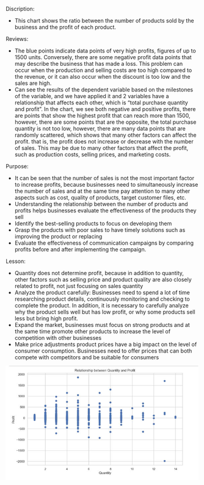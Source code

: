 Discription: 
- This chart shows the ratio between the number of products sold by the business and the profit of each product.

Reviews: 
- The blue points indicate data points of very high profits, figures of up to 1500 units. Conversely, there are some negative profit data points that may describe the business that has made a loss. This problem can occur when the production and selling costs are too high compared to the revenue, or it can also occur when the discount is too low and the sales are high.
- Can see the results of the dependent variable based on the milestones of the variable, and we have applied it and 2 variables have a relationship that affects each other, which is “total purchase quantity and profit”. In the chart, we see both negative and positive profits, there are points that show the highest profit that can reach more than 1500, however, there are some points that are the opposite, the total purchase quantity is not too low, however, there are many data points that are randomly scattered, which shows that many other factors can affect the profit. that is, the profit does not increase or decrease with the number of sales. This may be due to many other factors that affect the profit, such as production costs, selling prices, and marketing costs.

Purpose: 
- It can be seen that the number of sales is not the most important factor to increase profits, because businesses need to simultaneously increase the number of sales and at the same time pay attention to many other aspects such as cost, quality of products, target customer files, etc.
- Understanding the relationship between the number of products and profits helps businesses evaluate the effectiveness of the products they sell
- Identify the best-selling products to focus on developing them
- Grasp the products with poor sales to have timely solutions such as improving the product or replacing
- Evaluate the effectiveness of communication campaigns by comparing profits before and after implementing the campaign.

Lesson: 
- Quantity does not determine profit, because in addition to quantity, other factors such as selling price and product quality are also closely related to profit, not just focusing on sales quantity
- Analyze the product carefully: Businesses need to spend a lot of time researching product details, continuously monitoring and checking to complete the product. In addition, it is necessary to carefully analyze why the product sells well but has low profit, or why some products sell less but bring high profit.
- Expand the market, businesses must focus on strong products and at the same time promote other products to increase the level of competition with other businesses
- Make price adjustments product prices have a big impact on the level of consumer consumption. Businesses need to offer prices that can both compete with competitors and be suitable for consumers

![Scatter Plot Chart](image/scatterplot.jpg)
